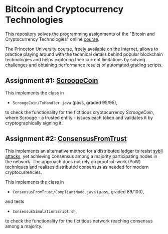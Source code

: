# Bitcoin and Cryptocurrency Technologies
This repository solves the programming assignments of the "Bitcoin and Cryptocurrency Technologies" online [course](https://www.coursera.org/learn/cryptocurrency).

The Princeton University course, freely available on the Internet, allows to practice playing around with the technical details behind popular blockchain technologies and helps exploring their current limitations by solving challenges and obtaining performance results of automated grading scripts.


## Assignment #1: [ScroogeCoin](./ScroogeCoin/Assignment1.pdf)
This implements the class in

 - `ScroogeCoin/TxHandler.java` (pass, graded 95/95),

to check the functionality for the fictitious cryptocurrency *ScroogeCoin*, where Scrooge - a trusted entity - issues each token and validates it by cryptographically signing it.


## Assignment #2: [ConsensusFromTrust](./ConsensusFromTrust/Assignment2.pdf)
This implements an alternative method for a distributed ledger to resist [sybil attacks](https://en.wikipedia.org/wiki/Sybil_attack), yet achieving consensus among a majority participating nodes in the network. The approach does not rely on proof-of-work (PoW) techniques and realizes distributed consensus as needed for modern cryptocurrencies.

This implements the class in
 
- `ConsensusFromTrust/CompliantNode.java` (pass, graded 89/100),

and tests
 
- `ConsensusSimulationScript.sh`,
 
to check the functionality for the fictitious network reaching consensus among a majority.
